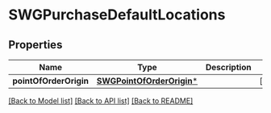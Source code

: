 # SWGPurchaseDefaultLocations

## Properties
Name | Type | Description | Notes
------------ | ------------- | ------------- | -------------
**pointOfOrderOrigin** | [**SWGPointOfOrderOrigin***](SWGPointOfOrderOrigin.md) |  | [optional] 

[[Back to Model list]](../README.md#documentation-for-models) [[Back to API list]](../README.md#documentation-for-api-endpoints) [[Back to README]](../README.md)


